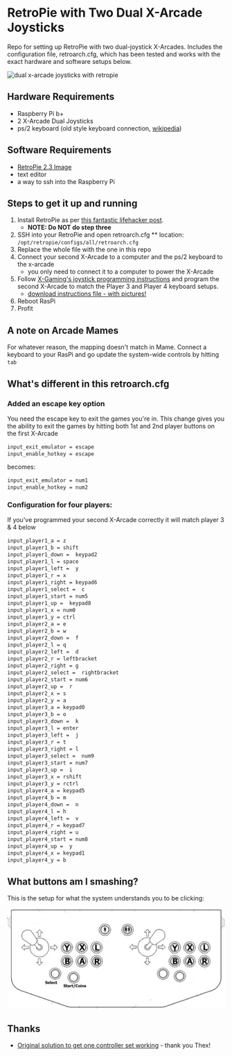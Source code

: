 RetroPie with Two Dual X-Arcade Joysticks
============================

Repo for setting up RetroPie with two dual-joystick X-Arcades. Includes the configuration file, retroarch.cfg, which has been tested and works with the exact hardware and software setups below.

![dual x-arcade joysticks with retropie](https://lh6.googleusercontent.com/-UlA9zcX3DnE/VIUVWvWiPQI/AAAAAAAAR-I/4orqj65ZltQ/s288/20141207_153815.jpg)

## Hardware Requirements

* Raspberry Pi b+
* 2 X-Arcade Dual Joysticks
* ps/2 keyboard (old style keyboard connection, [wikipedia](http://en.wikipedia.org/wiki/PS/2_port))

## Software Requirements

* [RetroPie 2.3 Image](http://blog.petrockblock.com/download/retropie-project-image/)
* text editor
* a way to ssh into the Raspberry Pi

## Steps to get it up and running

1. Install RetroPie as per [this fantastic lifehacker post](http://lifehacker.com/how-to-turn-your-raspberry-pi-into-a-retro-game-console-498561192).
    * **NOTE: Do NOT do step three**
2. SSH into your RetroPie and open retroarch.cfg
    ** location: `/opt/retropie/configs/all/retroarch.cfg`
3. Replace the whole file with the one in this repo
4. Connect your second X-Arcade to a computer and the ps/2 keyboard to the x-arcade
    * you only need to connect it to a computer to power the X-Arcade
5. Follow [X-Gaming's joystick programming instructions](http://www.xgaming.com/support/questions/15/X-Arcade%E2%84%A2+Programming+Guide) and program the second X-Arcade to match the Player 3 and Player 4 keyboard setups.
    * [download instructions file - with pictures!](x-arcade-programming-instructions-with-button-layout.jpg)
6. Reboot RasPi
7. Profit

## A note on Arcade Mames

For whatever reason, the mapping doesn't match in Mame. Connect a keyboard to your RasPi and go update the system-wide controls by hitting `tab`

## What's different in this retroarch.cfg

### Added an escape key option

You need the escape key to exit the games you're in. This change gives you the ability to exit the games by hitting both 1st and 2nd player buttons on the first X-Arcade

```
input_exit_emulator = escape
input_enable_hotkey = escape
```
becomes:
```
input_exit_emulator = num1
input_enable_hotkey = num2
```


### Configuration for four players:

If you've programmed your second X-Arcade correctly it will match player 3 & 4 below

```
input_player1_a = z
input_player1_b = shift
input_player1_down =  keypad2
input_player1_l = space
input_player1_left =  y
input_player1_r = x
input_player1_right = keypad6
input_player1_select =  c
input_player1_start = num5
input_player1_up =  keypad8
input_player1_x = num0
input_player1_y = ctrl
input_player2_a = e
input_player2_b = w
input_player2_down =  f
input_player2_l = q
input_player2_left =  d
input_player2_r = leftbracket
input_player2_right = g
input_player2_select =  rightbracket
input_player2_start = num6
input_player2_up =  r
input_player2_x = s
input_player2_y = a
input_player3_a = keypad0
input_player3_b = o
input_player3_down =  k
input_player3_l = enter
input_player3_left =  j
input_player3_r = t
input_player3_right = l
input_player3_select =  num9
input_player3_start = num7
input_player3_up =  i
input_player3_x = rshift
input_player3_y = rctrl
input_player4_a = keypad5
input_player4_b = m
input_player4_down =  n
input_player4_l = h
input_player4_left =  v
input_player4_r = keypad7
input_player4_right = u
input_player4_start = num8
input_player4_up =  y
input_player4_x = keypad1
input_player4_y = b
```

## What buttons am I smashing?

This is the setup for what the system understands you to be clicking:

![x-arcade actual buttons](x-arcade-buttons-the-goal.jpg)

## Thanks

* [Original solution to get one controller set working](http://blog.petrockblock.com/forums/topic/x-arcade-dual-joystick-setup-issues/) - thank you Thex!
